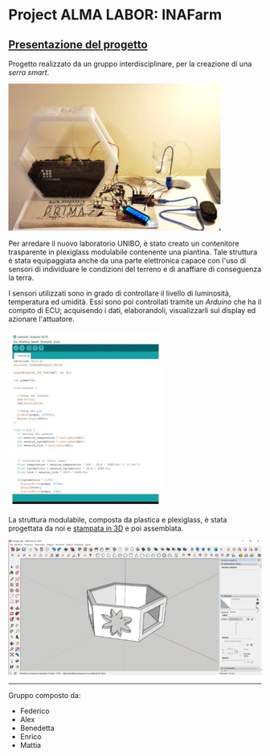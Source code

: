 # Project ALMA LABOR: INAFarm
## [Presentazione del progetto](https://prezi.com/view/IJBmD0SOaLXaSCzoMA5D/)

Progetto realizzato da un gruppo interdisciplinare, per la creazione di una *serra smart*.


![](/images/serra.jpg)


Per arredare il nuovo laboratorio UNIBO, è stato creato un contenitore trasparente in plexiglass modulabile
contenente una piantina. Tale struttura è stata equipaggiata anche da una parte elettronica capace con l'uso 
di sensori di individuare le condizioni del terreno e di anaffiare di conseguenza la terra.


I sensori utilizzati sono in grado di controllare il livello di luminosità, temperatura ed umidità.
Essi sono poi controllati tramite un *Arduino* che ha il compito di ECU;
acquisendo i dati, elaborandoli, visualizzarli sul display ed azionare l'attuatore.



![](/images/code.jpg)


La struttura modulabile, composta da plastica e plexiglass, è stata progettata da noi e [stampata in 3D](https://www.youtube.com/watch?v=M3OrhrB3iYM&t=15s
) e poi assemblata.


![](/images/struttura2.jpg)


---
Gruppo composto da:
- Federico
- Alex
- Benedetta
- Enrico
- Mattia 
